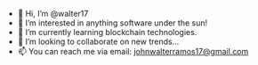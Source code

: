 - 👋 Hi, I’m @walter17
- 👀 I’m interested in anything software under the sun!
- 🌱 I’m currently learning blockchain technologies.
- 💞️ I’m looking to collaborate on new trends...
- 📫 You can reach me via email: johnwalterramos17@gmail.com

<!---
walter17/walter17 is a ✨ special ✨ repository because its `README.md` (this file) appears on your GitHub profile.
You can click the Preview link to take a look at your changes.
--->
